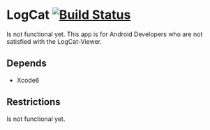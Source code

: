 LogCat [![Build Status](https://travis-ci.org/johannes82/LogCat.svg?branch=master)](https://travis-ci.org/johannes82/LogCat)
=========

Is not functional yet. This app is for Android Developers who are not satisfied with the LogCat-Viewer.

## Depends
 - Xcode6

## Restrictions
Is not functional yet.
 
